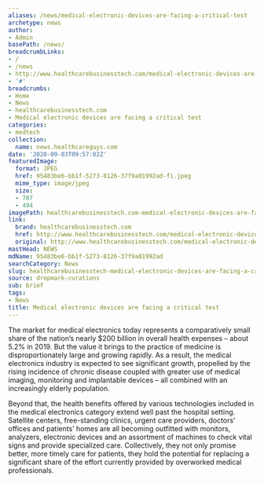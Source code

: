 ```yaml
---
aliases: /news/medical-electronic-devices-are-facing-a-critical-test
archetype: news
author:
- Admin
basePath: /news/
breadcrumbLinks:
- /
- /news
- http://www.healthcarebusinesstech.com/medical-electronic-devices-are-facing-a-critical-test/
- '#'
breadcrumbs:
- Home
- News
- healthcarebusinesstech.com
- Medical electronic devices are facing a critical test
categories:
- medtech
collection:
  name: news.healthcareguys.com
date: '2020-09-03T09:57:02Z'
featuredImage:
  format: JPEG
  href: 95483be6-bb1f-5273-8126-37f9a01992ad-fi.jpeg
  mime_type: image/jpeg
  size:
  - 707
  - 494
imagePath: healthcarebusinesstech.com-medical-electronic-devices-are-facing-a-critical-test
link:
  brand: healthcarebusinesstech.com
  href: http://www.healthcarebusinesstech.com/medical-electronic-devices-are-facing-a-critical-test/
  original: http://www.healthcarebusinesstech.com/medical-electronic-devices-are-facing-a-critical-test/
mastHead: NEWS
mdName: 95483be6-bb1f-5273-8126-37f9a01992ad
searchCategory: News
slug: healthcarebusinesstech-medical-electronic-devices-are-facing-a-critical-test
source: dropmark-curations
sub: brief
tags:
- News
title: Medical electronic devices are facing a critical test
---
```


The market for medical electronics today represents a comparatively small share of the nation’s nearly $200 billion in overall health expenses – about 5.2% in 2019. But the value it brings to the practice of medicine is disproportionately large and growing rapidly. As a result, the medical electronics industry is expected to see significant growth, propelled by the rising incidence of chronic disease coupled with greater use of medical imaging, monitoring and implantable devices – all combined with an increasingly elderly population.

Beyond that, the health benefits offered by various technologies included in the medical electronics category extend well past the hospital setting. Satellite centers, free-standing clinics, urgent care providers, doctors’ offices and patients’ homes are all becoming outfitted with monitors, analyzers, electronic devices and an assortment of machines to check vital signs and provide specialized care.  Collectively, they not only promise better, more timely care for patients, they hold the potential for replacing a significant share of the effort currently provided by overworked medical professionals.